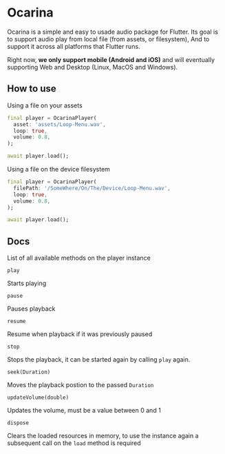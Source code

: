 # Ocarina

Ocarina is a simple and easy to usade audio package for Flutter. Its goal is to support audio play from local file (from assets, or filesystem), And to support it across all platforms that Flutter runs.

Right now, __we only support mobile (Android and iOS)__ and will eventually supporting Web and Desktop (Linux, MacOS and Windows).

## How to use

Using a file on your assets

```dart
final player = OcarinaPlayer(
  asset: 'assets/Loop-Menu.wav',
  loop: true,
  volume: 0.8,
);

await player.load();
```

Using a file on the device filesystem

```dart
final player = OcarinaPlayer(
  filePath: '/SomeWhere/On/The/Device/Loop-Menu.wav',
  loop: true,
  volume: 0.8,
);

await player.load();
```

## Docs 

List of all available methods on the player instance

`play`

Starts playing

`pause`

Pauses playback

`resume`

Resume when playback if it was previously paused

`stop`

Stops the playback, it can be started again by calling `play` again.

`seek(Duration)`

Moves the playback postion to the passed `Duration`

`updateVolume(double)`

Updates the volume, must be a value between 0 and 1

`dispose`

Clears the loaded resources in memory, to use the instance again a subsequent call on the `load` method is required
